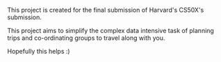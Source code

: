 This project is created for the final submission of Harvard's CS50X's submission.

This project aims to simplify the complex data intensive task of planning trips and co-ordinating groups to travel along with you. 

Hopefully this helps :)